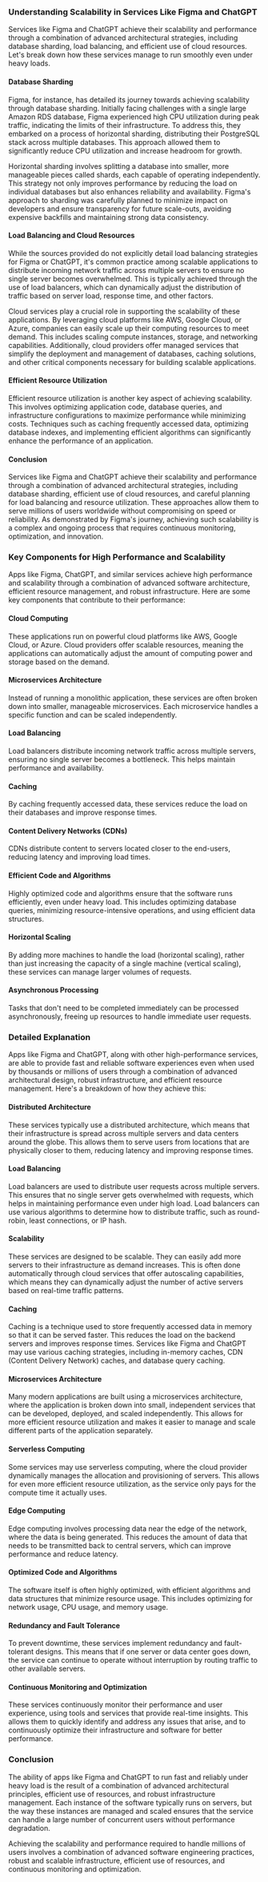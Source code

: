 ### Understanding Scalability in Services Like Figma and ChatGPT

Services like Figma and ChatGPT achieve their scalability and performance through a combination of advanced architectural strategies, including database sharding, load balancing, and efficient use of cloud resources. Let's break down how these services manage to run smoothly even under heavy loads.

#### Database Sharding

Figma, for instance, has detailed its journey towards achieving scalability through database sharding. Initially facing challenges with a single large Amazon RDS database, Figma experienced high CPU utilization during peak traffic, indicating the limits of their infrastructure. To address this, they embarked on a process of horizontal sharding, distributing their PostgreSQL stack across multiple databases. This approach allowed them to significantly reduce CPU utilization and increase headroom for growth.

Horizontal sharding involves splitting a database into smaller, more manageable pieces called shards, each capable of operating independently. This strategy not only improves performance by reducing the load on individual databases but also enhances reliability and availability. Figma's approach to sharding was carefully planned to minimize impact on developers and ensure transparency for future scale-outs, avoiding expensive backfills and maintaining strong data consistency.

#### Load Balancing and Cloud Resources

While the sources provided do not explicitly detail load balancing strategies for Figma or ChatGPT, it's common practice among scalable applications to distribute incoming network traffic across multiple servers to ensure no single server becomes overwhelmed. This is typically achieved through the use of load balancers, which can dynamically adjust the distribution of traffic based on server load, response time, and other factors.

Cloud services play a crucial role in supporting the scalability of these applications. By leveraging cloud platforms like AWS, Google Cloud, or Azure, companies can easily scale up their computing resources to meet demand. This includes scaling compute instances, storage, and networking capabilities. Additionally, cloud providers offer managed services that simplify the deployment and management of databases, caching solutions, and other critical components necessary for building scalable applications.

#### Efficient Resource Utilization

Efficient resource utilization is another key aspect of achieving scalability. This involves optimizing application code, database queries, and infrastructure configurations to maximize performance while minimizing costs. Techniques such as caching frequently accessed data, optimizing database indexes, and implementing efficient algorithms can significantly enhance the performance of an application.

#### Conclusion

Services like Figma and ChatGPT achieve their scalability and performance through a combination of advanced architectural strategies, including database sharding, efficient use of cloud resources, and careful planning for load balancing and resource utilization. These approaches allow them to serve millions of users worldwide without compromising on speed or reliability. As demonstrated by Figma's journey, achieving such scalability is a complex and ongoing process that requires continuous monitoring, optimization, and innovation.

### Key Components for High Performance and Scalability

Apps like Figma, ChatGPT, and similar services achieve high performance and scalability through a combination of advanced software architecture, efficient resource management, and robust infrastructure. Here are some key components that contribute to their performance:

#### Cloud Computing

These applications run on powerful cloud platforms like AWS, Google Cloud, or Azure. Cloud providers offer scalable resources, meaning the applications can automatically adjust the amount of computing power and storage based on the demand.

#### Microservices Architecture

Instead of running a monolithic application, these services are often broken down into smaller, manageable microservices. Each microservice handles a specific function and can be scaled independently.

#### Load Balancing

Load balancers distribute incoming network traffic across multiple servers, ensuring no single server becomes a bottleneck. This helps maintain performance and availability.

#### Caching

By caching frequently accessed data, these services reduce the load on their databases and improve response times.

#### Content Delivery Networks (CDNs)

CDNs distribute content to servers located closer to the end-users, reducing latency and improving load times.

#### Efficient Code and Algorithms

Highly optimized code and algorithms ensure that the software runs efficiently, even under heavy load. This includes optimizing database queries, minimizing resource-intensive operations, and using efficient data structures.

#### Horizontal Scaling

By adding more machines to handle the load (horizontal scaling), rather than just increasing the capacity of a single machine (vertical scaling), these services can manage larger volumes of requests.

#### Asynchronous Processing

Tasks that don't need to be completed immediately can be processed asynchronously, freeing up resources to handle immediate user requests.

### Detailed Explanation

Apps like Figma and ChatGPT, along with other high-performance services, are able to provide fast and reliable software experiences even when used by thousands or millions of users through a combination of advanced architectural design, robust infrastructure, and efficient resource management. Here's a breakdown of how they achieve this:

#### Distributed Architecture

These services typically use a distributed architecture, which means that their infrastructure is spread across multiple servers and data centers around the globe. This allows them to serve users from locations that are physically closer to them, reducing latency and improving response times.

#### Load Balancing

Load balancers are used to distribute user requests across multiple servers. This ensures that no single server gets overwhelmed with requests, which helps in maintaining performance even under high load. Load balancers can use various algorithms to determine how to distribute traffic, such as round-robin, least connections, or IP hash.

#### Scalability

These services are designed to be scalable. They can easily add more servers to their infrastructure as demand increases. This is often done automatically through cloud services that offer autoscaling capabilities, which means they can dynamically adjust the number of active servers based on real-time traffic patterns.

#### Caching

Caching is a technique used to store frequently accessed data in memory so that it can be served faster. This reduces the load on the backend servers and improves response times. Services like Figma and ChatGPT may use various caching strategies, including in-memory caches, CDN (Content Delivery Network) caches, and database query caching.

#### Microservices Architecture

Many modern applications are built using a microservices architecture, where the application is broken down into small, independent services that can be developed, deployed, and scaled independently. This allows for more efficient resource utilization and makes it easier to manage and scale different parts of the application separately.

#### Serverless Computing

Some services may use serverless computing, where the cloud provider dynamically manages the allocation and provisioning of servers. This allows for even more efficient resource utilization, as the service only pays for the compute time it actually uses.

#### Edge Computing

Edge computing involves processing data near the edge of the network, where the data is being generated. This reduces the amount of data that needs to be transmitted back to central servers, which can improve performance and reduce latency.

#### Optimized Code and Algorithms

The software itself is often highly optimized, with efficient algorithms and data structures that minimize resource usage. This includes optimizing for network usage, CPU usage, and memory usage.

#### Redundancy and Fault Tolerance

To prevent downtime, these services implement redundancy and fault-tolerant designs. This means that if one server or data center goes down, the service can continue to operate without interruption by routing traffic to other available servers.

#### Continuous Monitoring and Optimization

These services continuously monitor their performance and user experience, using tools and services that provide real-time insights. This allows them to quickly identify and address any issues that arise, and to continuously optimize their infrastructure and software for better performance.

### Conclusion

The ability of apps like Figma and ChatGPT to run fast and reliably under heavy load is the result of a combination of advanced architectural principles, efficient use of resources, and robust infrastructure management. Each instance of the software typically runs on servers, but the way these instances are managed and scaled ensures that the service can handle a large number of concurrent users without performance degradation.

Achieving the scalability and performance required to handle millions of users involves a combination of advanced software engineering practices, robust and scalable infrastructure, efficient use of resources, and continuous monitoring and optimization.